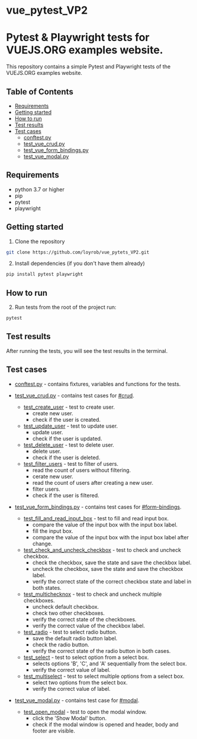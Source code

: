# vue_pytest_VP2
Pytest & Playwright tests for VUEJS.ORG examples website.
=========================================================

This repository contains a simple Pytest and Playwright tests of the VUEJS.ORG examples website.

## Table of Contents
- [Requirements](#requirements)
- [Getting started](#getting-started)
- [How to run](#how-to-run)
- [Test results](#test-results)
- [Test cases](#test-cases)
  - [conftest.py](#conftestpy)
  - [test_vue_crud.py](#test_vue_crudpy)
  - [test_vue_form_bindings.py](#test_vue_form_bindingspy)
  - [test_vue_modal.py](#test_vue_modalpy)

## Requirements
- python 3.7 or higher
- pip
- pytest
- playwright

## Getting started
1. Clone the repository
```bash
git clone https://github.com/loyrob/vue_pytets_VP2.git
```
2. Install dependencies (if you don't have them already)
```bash
pip install pytest playwright
```

## How to run

2. Run tests
from the root of the project run:
```bash
pytest
```

## Test results
After running the tests, you will see the test results in the terminal.

## Test cases
- [conftest.py](./conftest.py) - contains fixtures, variables and functions for the tests.

- [test_vue_crud.py](./tests/test_vue_crud.py) - contains test cases for [#crud](https://vuejs.org/examples/#crud).
  - <u>test_create_user</u> - test to create user.
    - create new user.
    - check if the user is created.
  - <u>test_update_user</u> - test to update user.
    - update user.
    - check if the user is updated.
  - <u>test_delete_user</u> - test to delete user.
    - delete user.
    - check if the user is deleted.
  - <u>test_filter_users</u> - test to filter of users.
    - read the count of users without filtering.
    - cerate new user.
    - read the count of users after creating a new user.
    - filter users.
    - check if the user is filtered.
    
- [test_vue_form_bindings.py](./tests/test_vue_form-bindings.py) - contains test cases for [#form-bindings](https://vuejs.org/examples/#form-bindings).
  - <u>test_fill_and_read_input_box</u> - test to fill and read input box.
    - compare the value of the input box with the input box label.
    - fill the input box.
    - compare the value of the input box with the input box label after change.
  - <u>test_check_and_uncheck_checkbox</u> - test to check and uncheck checkbox.
    - check the checkbox, save the state and save the checkbox label. 
    - uncheck the checkbox, save the state and save the checkbox label.
    - verify the correct state of the correct checkbox state and label in both states.
  - <u>test_multichecknox</u> - test to check and uncheck multiple checkboxes.
    - uncheck default checkbox.
    - check two other checkboxes.
    - verify the correct state of the checkboxes.
    - verify the correct value of the checkbox label.
  - <u>test_radio</u> - test to select radio button.
    - save the default radio button label.
    - check the radio button.
    - verify the correct state of the radio button in both cases.
  - <u>test_select</u> - test to select option from a select box.
    - selects options 'B', 'C', and 'A' sequentially from the select box.
    - verify the correct value of label.  
  - <u>test_multiselect</u> - test to select multiple options from a select box.
    - select two options from the select box.
    - verify the correct value of label.
  
- [test_vue_modal.py](./tests/test_vue_modal.py) - contains test case for [#modal](https://vuejs.org/examples/#modal).
  - <u>test_open_modal</u> - test to open the modal window.
    - click the 'Show Modal' button. 
    - check if the modal window is opened and header, body and footer are visible.

 


